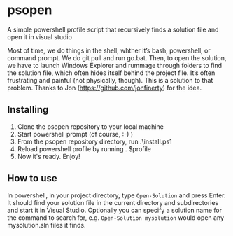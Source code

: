psopen
======

A simple powershell profile script that recursively finds a solution file and open it in visual studio


Most of time, we do things in the shell, whther it’s bash, powershell, or command prompt. We do git pull and run go.bat. Then, to open the solution, we have to launch Windows Explorer and rummage through folders to find the solution file, which often hides itself behind the project file. It’s often frustrating and painful (not physically, though). This is a solution to that problem. Thanks to Jon (https://github.com/jonfinerty) for the idea.

Installing
----------

1. Clone the psopen repository to your local machine
2. Start powershell prompt (of course, :-) )
3. From the psopen repository directory, run .\install.ps1
4. Reload powershell profile by running . $profile
4. Now it's ready. Enjoy!


How to use
----------
In powershell, in your project directory, type `Open-Solution` and press Enter. It should find your solution file in the current directory and subdirectories and start it in Visual Studio. Optionally you can specify a solution name for the command to search for, e.g. `Open-Solution mysolution` would open any mysolution.sln files it finds.

